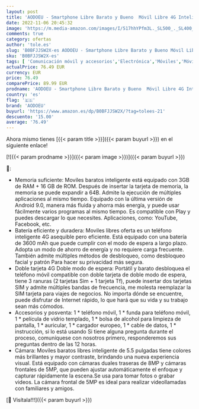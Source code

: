 ```yaml
---
layout: post
title: 'AODOEU - Smartphone Libre Barato y Bueno  Móvil Libre 4G Inteligente Android 9.0  5.5 Pulgadas Dual Sim 3600mAh  16GB ROM /3GB RAM 8MP+5MP Dual SIM Oferta Moviles Soporte GPS  WiFi  Bluetooth  Oro 1 '
date: 2022-11-06 20:45:32
image: 'https://m.media-amazon.com/images/I/517hhYPfm3L._SL500_._SL400_.jpg'
comments: true
category: ofertas
author: 'tole.es'
slug: 'B0BFJJSW2X-es AODOEU - Smartphone Libre Barato y Bueno Móvil Libre 4G...'
sku: 'B0BFJJSW2X-es'
tags: [ 'Comunicación móvil y accesorios','Electrónica','Móviles','Móviles y smartphones libres','android','aodoeu','🇪🇸', ]
actualPrice: 76.49 EUR
currency: EUR
price: 76.49
comparePrice: 89.99 EUR
prodname: 'AODOEU - Smartphone Libre Barato y Bueno  Móvil Libre 4G Inteligente Android 9.0  5.5 Pulgadas Dual Sim 3600mAh  16GB ROM /3GB RAM 8MP+5MP Dual SIM Oferta Moviles Soporte GPS  WiFi  Bluetooth  Oro 1 '
country: 'es'
flag: '🇪🇸'
brand: 'AODOEU'
buyurl: 'https://www.amazon.es/dp/B0BFJJSW2X/?tag=tolees-21'
descuento: '15.00'
average: '76.49'
---
```


Ahora mismo tienes [{{< param title >}}]({{< param buyurl >}}) en el siguiente enlace!

[![{{< param prodname >}}]({{< param image >}})]({{< param buyurl >}})

🔎:

- Memoria suficiente: Moviles baratos inteligente está equipado con 3GB de RAM + 16 GB de ROM. Después de insertar la tarjeta de memoria, la memoria se puede expandir a 64B. Admite la ejecución de múltiples aplicaciones al mismo tiempo. Equipado con la última versión de Android 9.0, manera más fluida y ahorra más energía, y puede usar fácilmente varios programas al mismo tiempo. Es compatible con Play y puedes descargar lo que necesites. Aplicaciones, como: YouTube, Facebook, etc.
- Batería eficiente y duradera: Moviles libres oferta es un teléfono inteligente 4G asequible pero eficiente. Está equipado con una batería de 3600 mAh que puede cumplir con el modo de espera a largo plazo. Adopta un modo de ahorro de energía y no requiere carga frecuente. También admite múltiples métodos de desbloqueo, como desbloqueo facial y patrón Para hacer su privacidad más segura.
- Doble tarjeta 4G Doble modo de espera: Portátil y barato desbloquea el teléfono móvil compatible con doble tarjeta de doble modo de espera, tiene 3 ranuras (2 tarjetas Sim + 1 tarjeta Tf), puede insertar dos tarjetas SIM y admite múltiples bandas de frecuencia, me molesta reemplazar la SIM tarjeta para viajes de negocios. No importa dónde se encuentre, puede disfrutar de Internet rápido, lo que hará que su vida y su trabajo sean más cómodos.
- Accesorios y posventa: 1 * teléfono móvil, 1 * funda para teléfono móvil, 1 * película de vidrio templado, 1 * bolsa de alcohol para limpieza de pantalla, 1 * auricular, 1 * cargador europeo, 1 * cable de datos, 1 * instrucción, si lo está usando Si tiene alguna pregunta durante el proceso, comuníquese con nosotros primero, responderemos sus preguntas dentro de las 12 horas.
- Cámara: Moviles baratos libres inteligente de 5.5 pulgadas tiene colores más brillantes y mayor contraste, brindando una nueva experiencia visual. Está equipado con cámaras duales traseras de 8MP y cámaras frontales de 5MP, que pueden ajustar automáticamente el enfoque y capturar rápidamente la escena.Se usa para tomar fotos o grabar videos. La cámara frontal de 5MP es ideal para realizar videollamadas con familiares y amigos.

[🛒 Visítala!!!]({{< param buyurl >}})
